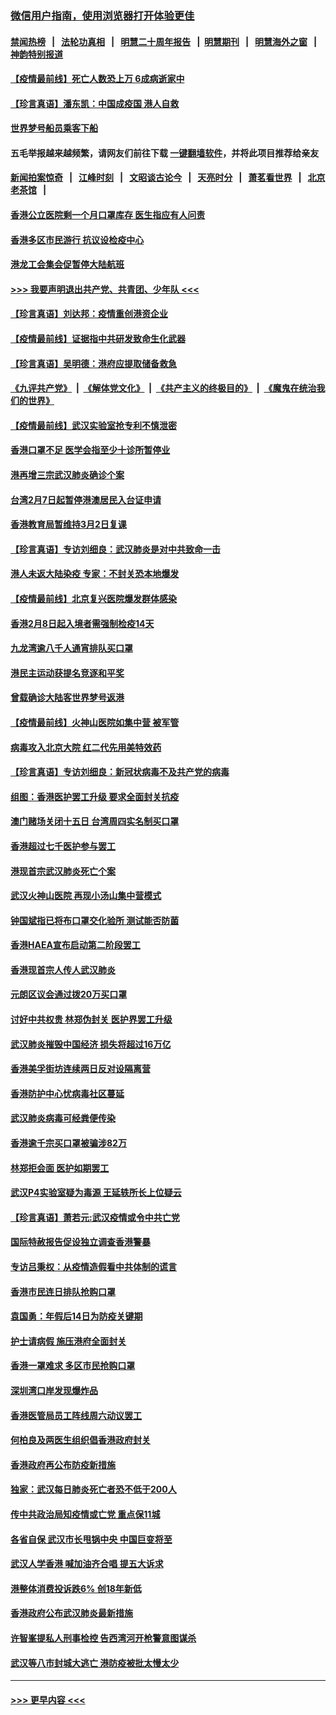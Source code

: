 ### [微信用户指南，使用浏览器打开体验更佳](https://github.com/gfw-breaker/banned-news1/blob/master/indexes/wechat-guide.md?t=0)
#### [禁闻热榜](热点新闻.md?t=0)  &nbsp;&nbsp;|&nbsp;&nbsp; [法轮功真相](https://github.com/gfw-breaker/truth/blob/master/README.md?t=0) &nbsp;&nbsp;|&nbsp;&nbsp; [明慧二十周年报告](https://github.com/gfw-breaker/mh-reports/blob/master/README.md?t=0) &nbsp;&nbsp;|&nbsp;&nbsp;[明慧期刊](https://github.com/gfw-breaker/mh-qikan) &nbsp;&nbsp;|&nbsp;&nbsp; [明慧海外之窗](https://github.com/gfw-breaker/mh-news/blob/master/README.md?t=0) &nbsp;&nbsp;|&nbsp;&nbsp; [神韵特别报道](https://github.com/gfw-breaker/mh-news/blob/master/shenyun.md?t=0)
#### [【疫情最前线】死亡人数恐上万 6成病逝家中](../pages/nsc415/n11856687.md?t=02110002) 
#### [【珍言真语】潘东凯：中国成疫国 港人自救](../pages/nsc415/n11856962.md?t=02110002) 
#### [世界梦号船员乘客下船](../pages/nsc415/n11856883.md?t=02110002) 
#### 五毛举报越来越频繁，请网友们前往下载 [一键翻墙软件](https://github.com/gfw-breaker/ssr-accounts)，并将此项目推荐给亲友
#### [新闻拍案惊奇](https://github.com/gfw-breaker/banned-news1/blob/master/pages/link4.md) &nbsp;&nbsp;|&nbsp;&nbsp; [江峰时刻](https://github.com/gfw-breaker/banned-news1/blob/master/pages/link4.md) &nbsp;&nbsp;|&nbsp;&nbsp; [文昭谈古论今](https://github.com/gfw-breaker/banned-news1/blob/master/pages/link4.md) &nbsp;&nbsp;|&nbsp;&nbsp; [天亮时分](https://github.com/gfw-breaker/banned-news1/blob/master/pages/link4.md) &nbsp;&nbsp;|&nbsp;&nbsp; [萧茗看世界](https://github.com/gfw-breaker/banned-news1/blob/master/pages/link4.md) &nbsp;&nbsp;|&nbsp;&nbsp; [北京老茶馆](https://github.com/gfw-breaker/banned-news1/blob/master/pages/link4.md) &nbsp;&nbsp;|&nbsp;&nbsp; 
#### [香港公立医院剩一个月口罩库存 医生指应有人问责](../pages/nsc415/n11856875.md?t=02110002) 
#### [香港多区市民游行 抗议设检疫中心](../pages/nsc415/n11856866.md?t=02110002) 
#### [港龙工会集会促暂停大陆航班](../pages/nsc415/n11856840.md?t=02110002) 
#### [>>> 我要声明退出共产党、共青团、少年队 <<<](https://github.com/begood0513/goodnews/blob/master/quit/letter.md) 
#### [【珍言真语】刘达邦：疫情重创港资企业](../pages/nsc415/n11854274.md?t=02110002) 
#### [【疫情最前线】证据指中共研发致命生化武器](../pages/nsc415/n11853087.md?t=02110002) 
#### [【珍言真语】吴明德：港府应提取储备救急](../pages/nsc415/n11852734.md?t=02110002) 
#### [《九评共产党》](https://github.com/begood0513/9ping.md/blob/master/README.md) &nbsp;|&nbsp; [《解体党文化》](../../../../jtdwh.md/blob/master/README.md)  &nbsp;|&nbsp; [《共产主义的终极目的》](../../../../gczydzjmd.md/blob/master/README.md) &nbsp;|&nbsp; [《魔鬼在统治我们的世界》](../../../../mgztzwmdsj.md/blob/master/README.md) 
#### [【疫情最前线】武汉实验室抢专利不慎泄密](../pages/nsc415/n11850310.md?t=02110002) 
#### [香港口罩不足 医学会指至少十诊所暂停业](../pages/nsc415/n11850301.md?t=02110002) 
#### [港再增三宗武汉肺炎确诊个案](../pages/nsc415/n11850328.md?t=02110002) 
#### [台湾2月7日起暂停港澳居民入台证申请](../pages/nsc415/n11850304.md?t=02110002) 
#### [香港教育局暂维持3月2日复课](../pages/nsc415/n11850260.md?t=02110002) 
#### [【珍言真语】专访刘细良：武汉肺炎是对中共致命一击](../pages/nsc415/n11849934.md?t=02110002) 
#### [港人未返大陆染疫 专家：不封关恐本地爆发](../pages/nsc415/n11848021.md?t=02110002) 
#### [【疫情最前线】北京复兴医院爆发群体感染](../pages/nsc415/n11847626.md?t=02110002) 
#### [香港2月8日起入境者需强制检疫14天](../pages/nsc415/n11847658.md?t=02110002) 
#### [九龙湾逾八千人通宵排队买口罩](../pages/nsc415/n11847647.md?t=02110002) 
#### [港民主运动获提名竞逐和平奖](../pages/nsc415/n11847633.md?t=02110002) 
#### [曾载确诊大陆客世界梦号返港](../pages/nsc415/n11847608.md?t=02110002) 
#### [【疫情最前线】火神山医院如集中营 被军管](../pages/nsc415/n11847524.md?t=02110002) 
#### [病毒攻入北京大院 红二代先用美特效药](../pages/nsc415/n11847427.md?t=02110002) 
#### [【珍言真语】专访刘细良：新冠状病毒不及共产党的病毒](../pages/nsc415/n11847164.md?t=02110002) 
#### [组图：香港医护罢工升级 要求全面封关抗疫](../pages/nsc415/n11844107.md?t=02110002) 
#### [澳门赌场关闭十五日 台湾周四实名制买口罩](../pages/nsc415/n11845083.md?t=02110002) 
#### [香港超过七千医护参与罢工](../pages/nsc415/n11845051.md?t=02110002) 
#### [港现首宗武汉肺炎死亡个案](../pages/nsc415/n11844998.md?t=02110002) 
#### [武汉火神山医院 再现小汤山集中营模式](../pages/nsc415/n11844763.md?t=02110002) 
#### [钟国斌指已将布口罩交化验所 测试能否防菌](../pages/nsc415/n11842783.md?t=02110002) 
#### [香港HAEA宣布启动第二阶段罢工](../pages/nsc415/n11842723.md?t=02110002) 
#### [香港现首宗人传人武汉肺炎](../pages/nsc415/n11842766.md?t=02110002) 
#### [元朗区议会通过拨20万买口罩](../pages/nsc415/n11842754.md?t=02110002) 
#### [讨好中共权贵 林郑伪封关 医护界罢工升级](../pages/nsc415/n11842359.md?t=02110002) 
#### [武汉肺炎摧毁中国经济 损失将超过16万亿](../pages/nsc415/n11839723.md?t=02110002) 
#### [香港美孚街坊连续两日反对设隔离营](../pages/nsc415/n11839962.md?t=02110002) 
#### [香港防护中心忧病毒社区蔓延](../pages/nsc415/n11839933.md?t=02110002) 
#### [武汉肺炎病毒可经粪便传染](../pages/nsc415/n11839939.md?t=02110002) 
#### [香港逾千宗买口罩被骗涉82万](../pages/nsc415/n11839914.md?t=02110002) 
#### [林郑拒会面 医护如期罢工](../pages/nsc415/n11839892.md?t=02110002) 
#### [武汉P4实验室疑为毒源 王延轶所长上位疑云](../pages/nsc415/n11835543.md?t=02110002) 
#### [【珍言真语】萧若元:武汉疫情或令中共亡党](../pages/nsc415/n11829394.md?t=02110002) 
#### [国际特赦报告促设独立调查香港警暴](../pages/nsc415/n11833845.md?t=02110002) 
#### [专访吕秉权：从疫情造假看中共体制的谎言](../pages/nsc415/n11833813.md?t=02110002) 
#### [香港市民连日排队抢购口罩](../pages/nsc415/n11833794.md?t=02110002) 
#### [袁国勇：年假后14日为防疫关键期](../pages/nsc415/n11831088.md?t=02110002) 
#### [护士请病假 施压港府全面封关](../pages/nsc415/n11831030.md?t=02110002) 
#### [香港一罩难求 多区市民抢购口罩](../pages/nsc415/n11831002.md?t=02110002) 
#### [深圳湾口岸发现爆炸品](../pages/nsc415/n11828802.md?t=02110002) 
#### [香港医管局员工阵线周六动议罢工](../pages/nsc415/n11828762.md?t=02110002) 
#### [何柏良及两医生组织倡香港政府封关](../pages/nsc415/n11828749.md?t=02110002) 
#### [香港政府再公布防疫新措施](../pages/nsc415/n11828716.md?t=02110002) 
#### [独家：武汉每日肺炎死亡者恐不低于200人](../pages/nsc415/n11828240.md?t=02110002) 
#### [传中共政治局知疫情或亡党 重点保11城](../pages/nsc415/n11828145.md?t=02110002) 
#### [各省自保 武汉市长甩锅中央 中国巨变将至](../pages/nsc415/n11828021.md?t=02110002) 
#### [武汉人学香港 喊加油齐合唱 提五大诉求](../pages/nsc415/n11827046.md?t=02110002) 
#### [港整体消费投诉跌6% 创18年新低](../pages/nsc415/n11817280.md?t=02110002) 
#### [香港政府公布武汉肺炎最新措施](../pages/nsc415/n11817152.md?t=02110002) 
#### [许智峯提私人刑事检控 告西湾河开枪警意图谋杀](../pages/nsc415/n11817132.md?t=02110002) 
#### [武汉等八市封城大逃亡 港防疫被批太慢太少](../pages/nsc415/n11817058.md?t=02110002) 

----
#### [ >>> 更早内容 <<< ](../indexes/nsc415-earlier.md)
